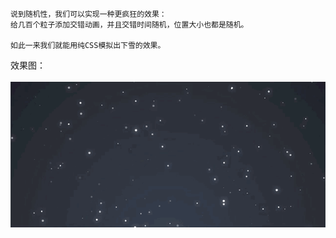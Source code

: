 ```
说到随机性，我们可以实现一种更疯狂的效果：
给几百个粒子添加交错动画，并且交错时间随机，位置大小也都是随机。

如此一来我们就能用纯CSS模拟出下雪的效果。
```

效果图： <br><br>
<img src="snow.gif" width="900px">